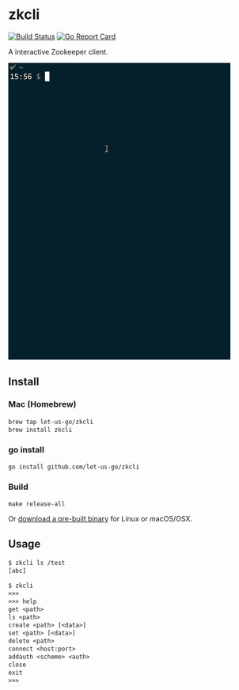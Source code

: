 # zkcli

[![Build Status](https://travis-ci.org/let-us-go/zkcli.svg?branch=master)](https://travis-ci.org/let-us-go/zkcli)
[![Go Report Card](https://goreportcard.com/badge/github.com/let-us-go/zkcli)](https://goreportcard.com/report/github.com/let-us-go/zkcli)

A interactive Zookeeper client.

![zkcli](./zkcli.gif)


## Install

### Mac (Homebrew)

```
brew tap let-us-go/zkcli
brew install zkcli
```

### go install

```
go install github.com/let-us-go/zkcli
```

### Build

```
make release-all
```

Or [download a pre-built binary](https://github.com/let-us-go/zkcli/releases) for Linux or macOS/OSX.


## Usage

```shell
$ zkcli ls /test
[abc]
```

```shell
$ zkcli
>>> 
>>> help
get <path>
ls <path>
create <path> [<data>]
set <path> [<data>]
delete <path>
connect <host:port>
addauth <scheme> <auth>
close
exit
>>>
```
